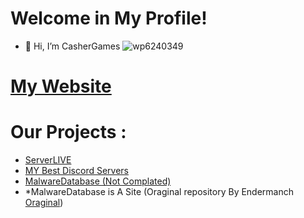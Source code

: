 # Welcome in My Profile!
- 👋 Hi, I’m CasherGames
![wp6240349](https://github.com/spgoldserverdata0/spgoldserverdata0/assets/164436910/9c9591ee-90a3-4975-a9b1-242c5bec7e35)


# [My Website](https://spgoldserverdata0.github.io)



# Our Projects : 
- [ServerLIVE](https://github.com/spgoldserverdata0/NewServerLIVE)
- [MY Best Discord Servers](https://github.com/spgoldserverdata0/MyBESTDiscordServers)
- [MalwareDatabase (Not Complated)](https://github.com/spgoldserverdata0/MalwareDatabase)
- *MalwareDatabase is A Site (Oraginal repository By Endermanch [Oraginal](https://github.com/Endermanch/MalwareDatabase))

